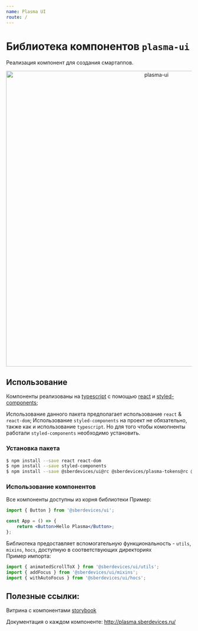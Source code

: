 ```yaml
---
name: Plasma UI
route: /
---
```


# Библиотека компонентов `plasma-ui`

Реализация компонент для создания смартаппов.

<p align="center">
  <img width="800" src="https://user-images.githubusercontent.com/1813468/98609687-ea20fc80-22fe-11eb-8d84-cd26385f01ed.png" alt="plasma-ui" />
</p>

## Использование

Компоненты реализованы на [typescript](https://www.typescriptlang.org/) с помощью [react](https://reactjs.org/) и [styled-components](https://styled-components.com/);

Использование данного пакета предполагает использование `react` & `react-dom`;
Использование `styled-components` на проект не обязательно, также как и использование `typescript`.
Но для того чтобы комопненты работали `styled-components` необходимо установить.

### Установка пакета

```bash
$ npm install --save react react-dom
$ npm install --save styled-components
$ npm install --save @sberdevices/ui@rc @sberdevices/plasma-tokens@rc @sberdevices/plasma-icons@rc
```

### Использование компонентов

Все компоненты доступны из корня библиотеки
Пример:

```jsx
import { Button } from '@sberdevices/ui';

const App = () => {
    return <Button>Hello Plasma</Button>;
};
```

Библиотека предоставляет вспомогательную функциональность - `utils`, `mixins`, `hocs`, доступную в соответствующих директориях  
Пример импорта:

```jsx
import { animatedScrollToX } from '@sberdevices/ui/utils';
import { addFocus } from '@sberdevices/ui/mixins';
import { withAutoFocus } from '@sberdevices/ui/hocs';
```

## Полезные ссылки:

Витрина с компонентами [storybook](https://master--5f96ec813d800900227e3b93.chromatic.com)

Документация о каждом компоненте: http://plasma.sberdevices.ru/
